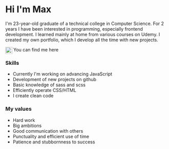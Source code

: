 # Hi I'm Max

I'm 23-year-old graduate of a technical college in Computer Science. 
For 2 years I have been interested in programming, especially frontend development. 
I learned mainly at home from various courses on Udemy.
I created my own portfolio, which I develop all the time with new projects.

 You can find me here  [<img align="left" alt="facebook.com" width="22px" src="https://cdn1.iconfinder.com/data/icons/logotypes/32/square-facebook-64.png" />][facebook]


### Skills
- Currently I'm working on advancing JavaScript
- Development of new projects on github
- Basic knowledge of sass and scss
- Efficiently operate CSS/HTML
- I create clean code

### My values
- Hard work
- Big ambitions
- Good communication with others
- Punctuality and efficient use of time
- Patience and stubbornness to success

[facebook]: https://www.facebook.com/max.jesionka/
